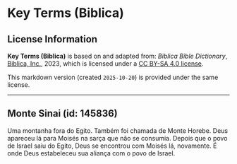 # Key Terms (Biblica)

## License Information

**Key Terms (Biblica)** is based on and adapted from: _Biblica Bible Dictionary_, [Biblica, Inc.](https://www.biblica.com/), 2023, which is licensed under a [CC BY-SA 4.0 license](https://creativecommons.org/licenses/by-sa/4.0/legalcode.en).

This markdown version (created `2025-10-20`) is provided under the same license.



--------------------------------

## Monte Sinai (id: 145836)

Uma montanha fora do Egito. Também foi chamada de Monte Horebe. Deus apareceu lá para Moisés na sarça que não se consumia. Depois que o povo de Israel saiu do Egito, Deus se encontrou com Moisés lá, novamente. É onde Deus estabeleceu sua aliança com o povo de Israel.


